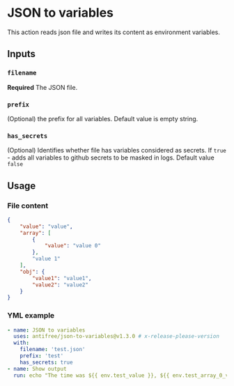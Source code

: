 # JSON to variables
This action reads json file and writes its content as environment variables.

## Inputs

### `filename`

**Required** The JSON file.

### `prefix`

(Optional) the prefix for all variables. Default value is empty string.

### `has_secrets`

(Optional) Identifies whether file has variables considered as secrets. If `true` - adds all variables to github secrets to be masked in logs. Default value `false`

## Usage

### File content 
```json
{
    "value": "value",
    "array": [
        {
            "value": "value 0"
        },
        "value 1"
    ],
    "obj": {
        "value1": "value1",
        "value2": "value2"
    }
}
```

### YML example 
```yml
- name: JSON to variables
  uses: antifree/json-to-variables@v1.3.0 # x-release-please-version
  with:
    filename: 'test.json'
    prefix: 'test'
    has_secrets: true
- name: Show output
  run: echo "The time was ${{ env.test_value }}, ${{ env.test_array_0_value }}, ${{ env.test_obj_value1 }}"
```

